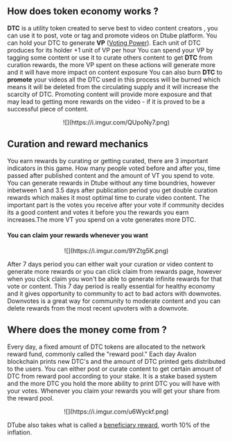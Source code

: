 ## How does token economy works ?

**DTC** is a utility token created to serve best to video content creators , you can use it to post, vote or tag and promote videos on Dtube platform. You can hold your DTC to generate **VP** ([Voting Power](/wiki/voting-power)). Each unit of DTC produces for its holder +1 unit of VP per hour
You can spend your VP by tagging some content or use it to curate others content to get **DTC** from curation rewards, the more VP spent on these actions will generate more and it will have more impact on content exposure
You can also burn **DTC** to **promote** your videos  all the DTC used in this process will be burned which means it will be deleted from the circulating supply and it will increase the scarcity of DTC.
Promoting content will provide more exposure and that may lead to getting more rewards on the video - if it is proved to
be a successful piece of content.

<center>![](https://i.imgur.com/QUpoNy7.png)</center>

## Curation and reward mechanics
You earn rewards by curating or getting curated, there are 3 important indicators in this game. How many people voted before and after you, time passed after published content and the amount of VT you spend to vote.
You can generate rewards in Dtube without any time boundries, however inbetween 1 and 3.5 days after publication period you get double curation rewards which makes it most optimal time to curate video content. The important part is the votes you receive after your vote if community decides its a good content and votes it before you the rewards you earn increases.The more VT you spend on a vote generates more DTC.

#### You can claim your rewards whenever you want

<center>![](https://i.imgur.com/9YZtg5K.png)</center>

After 7 days period you can either wait your curation or video content to generate more rewards or you can click claim from rewards page, however when you click claim you won't be able to generate infinite rewards for that vote or content.
This 7 day period is really essential for healthy economy and it gives opportunity to community to act to bad actors with downvotes. Downvotes is a great way for community to moderate content and you can delete rewards from the most recent upvoters with a downvote.

## Where does the money come from ?

Every day, a fixed amount of DTC tokens are allocated to the network reward fund, commonly called the "reward pool." Each day Avalon blockchain prints new DTC's and the amount of DTC printed gets distributed to the users. You can either post or curate content to get certain amount of DTC from reward pool according to your stake. It is a stake based system and the more DTC you hold the more ability to print DTC you will have with your votes. Whenever you claim your rewards you will get your share from the reward pool. 

<center>![](https://i.imgur.com/u6Wyckf.png)</center>

DTube also takes what is called a [beneficiary reward](/wiki/faq/does-dtube-take-beneficiary-rewards), worth 10% of the inflation.

